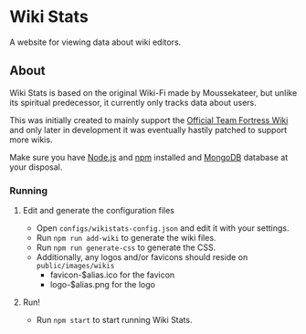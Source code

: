 # Wiki Stats

A website for viewing data about wiki editors.

## About

Wiki Stats is based on the original Wiki-Fi made by Moussekateer, but unlike its spiritual predecessor, it currently only tracks data about users.

This was initially created to mainly support the [Official Team Fortress Wiki](https://wiki.tf) and only later in development it was eventually hastily patched to support more wikis.

Make sure you have [Node.js](https://nodejs.org) and [npm](https://www.npmjs.com/get-npm) installed and 
[MongoDB](https://www.mongodb.com/) database at your disposal.

### Running

1. Edit and generate the configuration files
    - Open ```configs/wikistats-config.json``` and edit it with your settings.
    - Run ```npm run add-wiki``` to generate the wiki files.
    - Run ```npm run generate-css``` to generate the CSS.
    - Additionally, any logos and/or favicons should reside on ```public/images/wikis```
        - favicon-$alias.ico for the favicon
        - logo-$alias.png for the logo

2. Run!
    - Run ```npm start``` to start running Wiki Stats.